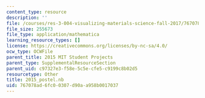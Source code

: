 ```yaml
---
content_type: resource
description: ''
file: /courses/res-3-004-visualizing-materials-science-fall-2017/767078ad6fc00307d90aa958b0017037_2015_postel.nb
file_size: 255673
file_type: application/mathematica
learning_resource_types: []
license: https://creativecommons.org/licenses/by-nc-sa/4.0/
ocw_type: OCWFile
parent_title: 2015 MIT Student Projects
parent_type: SupplementalResourceSection
parent_uid: c97327e3-f58e-5c5e-cfe5-c9199c8b02d5
resourcetype: Other
title: 2015_postel.nb
uid: 767078ad-6fc0-0307-d90a-a958b0017037
---
```

